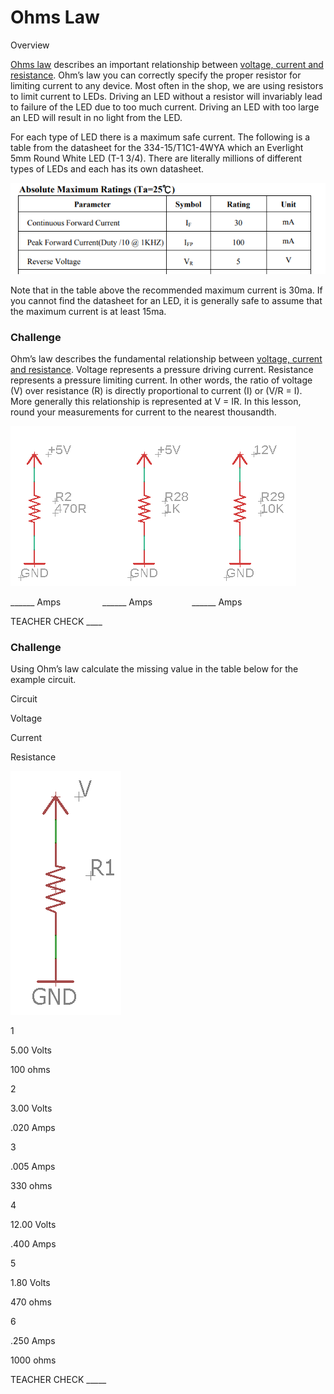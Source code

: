 # Ohms Law

Overview

[Ohms law](https://www.google.com/url?q=https://docs.google.com/document/d/1BmZbXzxnD2j17QToSZ9jeZmnP7burwfksfQq2v4zu-Y/edit%23heading%3Dh.t5bxsyeu98j2&sa=D&ust=1587613173894000) describes an important relationship between [voltage, current and resistance](https://www.google.com/url?q=https://docs.google.com/document/d/1BmZbXzxnD2j17QToSZ9jeZmnP7burwfksfQq2v4zu-Y/edit%23heading%3Dh.7g89z82u0oqw&sa=D&ust=1587613173895000). Ohm’s law you can correctly specify the proper resistor for limiting current to any device. Most often in the shop, we are using resistors to limit current to LEDs. Driving an LED without a resistor will invariably lead to failure of the LED due to too much current. Driving an LED with too large an LED will result in no light from the LED.

For each type of LED there is a maximum safe current. The following is a table from the datasheet for the 334-15/T1C1-4WYA which an Everlight 5mm Round White LED (T-1 3/4). There are literally millions of different types of LEDs and each has its own datasheet.

![](images/image94.png)

Note that in the table above the recommended maximum current is 30ma. If you cannot find the datasheet for an LED, it is generally safe to assume that the maximum current is at least 15ma.

### Challenge

Ohm’s law describes the fundamental relationship between [voltage, current and resistance](https://www.google.com/url?q=https://docs.google.com/document/d/1BmZbXzxnD2j17QToSZ9jeZmnP7burwfksfQq2v4zu-Y/edit%23heading%3Dh.7g89z82u0oqw&sa=D&ust=1587613173896000). Voltage represents a pressure driving current. Resistance represents a pressure limiting current. In other words, the ratio of voltage (V) over resistance (R) is directly proportional to current (I) or (V/R = I). More generally this relationship is represented at V = IR. In this lesson, round your measurements for current to the nearest thousandth.

![](images/image35.png)

\_\_\_\_\_\_ Amps                 \_\_\_\_\_\_ Amps                \_\_\_\_\_\_ Amps

TEACHER CHECK \_\_\_\_

### Challenge

Using Ohm’s law calculate the missing value in the table below for the example circuit.

Circuit

Voltage

Current

Resistance

![](images/image86.png)

1

5.00 Volts

100 ohms

2

3.00 Volts

.020 Amps

3

.005 Amps

330 ohms

4

12.00 Volts

.400 Amps

5

1.80 Volts

470 ohms

6

.250 Amps

1000 ohms

TEACHER CHECK \_\_\_\_\_
